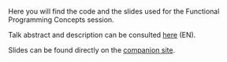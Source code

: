 Here you will find the code and the slides used for the Functional Programming Concepts session.

Talk abstract and description can be consulted [here](./ABSTRACT_EN.md) (EN).

Slides can be found directly on the [companion site](https://thomaska.github.io/fp-concepts-in-scala/).